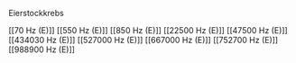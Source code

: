 Eierstockkrebs

[[70 Hz (E)]]
[[550 Hz (E)]]
[[850 Hz (E)]]
[[22500 Hz (E)]]
[[47500 Hz (E)]]
[[434030 Hz (E)]]
[[527000 Hz (E)]]
[[667000 Hz (E)]]
[[752700 Hz (E)]]
[[988900 Hz (E)]]
